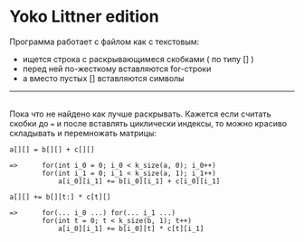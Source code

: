 # Yoko Littner edition

Программа работает с файлом как с текстовым:
* ищется строка с раскрывающимеся скобками ( по типу [] ) 
* перед ней по-жесткому вставляются for-строки
* а вместо пустых [] вставляются символы

---

\
Пока что не найдено как лучше раскрывать. Кажется если считать скобки до ```=``` и после вставлять циклически индексы, то можно красиво складывать и перемножать матрицы:
```
a[][] = b[][] + c[][]

=>      for(int i_0 = 0; i_0 < k_size(a, 0); i_0++)
        for(int i_1 = 0; i_1 < k_size(a, 1); i_1++)
            a[i_0][i_1] += b[i_0][i_1] + c[i_0][i_1]
```


```
a[][] += b[][t:] * c[t][]

=>      for(... i_0 ...) for(... i_1 ...)
        for(int t = 0; t < k_size(b, 1); t++)
            a[i_0][i_1] += b[i_0][t] * c[t][i_1]
```

